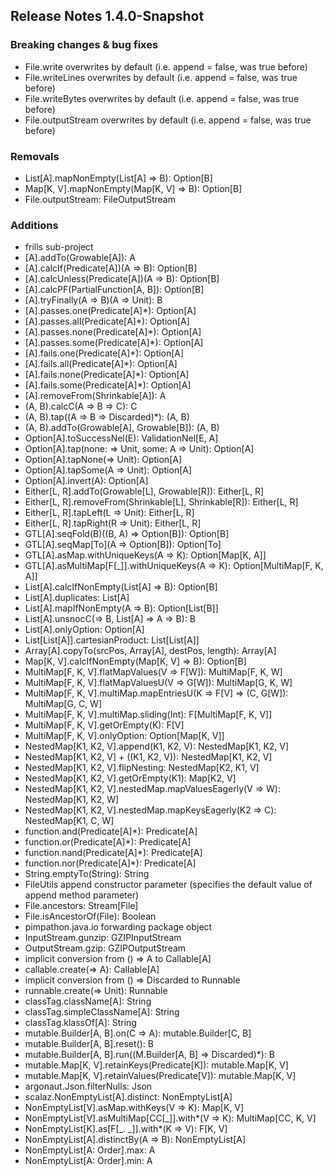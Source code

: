 ## Release Notes 1.4.0-Snapshot

### Breaking changes & bug fixes
+ File.write        overwrites by default (i.e. append = false, was true before)
+ File.writeLines   overwrites by default (i.e. append = false, was true before)
+ File.writeBytes   overwrites by default (i.e. append = false, was true before)
+ File.outputStream overwrites by default (i.e. append = false, was true before)

### Removals
+ List[A].mapNonEmpty(List[A] => B): Option[B]
+ Map[K, V].mapNonEmpty(Map[K, V] => B): Option[B]
+ File.outputStream: FileOutputStream

### Additions
+ frills sub-project
+ [A].addTo(Growable[A]): A
+ [A].calcIf(Predicate[A])(A => B): Option[B]
+ [A].calcUnless(Predicate[A])(A => B): Option[B]
+ [A].calcPF(PartialFunction[A, B]): Option[B]
+ [A].tryFinally(A => B)(A => Unit): B
+ [A].passes.one(Predicate[A]*): Option[A]
+ [A].passes.all(Predicate[A]*): Option[A]
+ [A].passes.none(Predicate[A]*): Option[A]
+ [A].passes.some(Predicate[A]*): Option[A]
+ [A].fails.one(Predicate[A]*): Option[A]
+ [A].fails.all(Predicate[A]*): Option[A]
+ [A].fails.none(Predicate[A]*): Option[A]
+ [A].fails.some(Predicate[A]*): Option[A]
+ [A].removeFrom(Shrinkable[A]): A
+ (A, B).calcC(A => B => C): C
+ (A, B).tap((A => B => Discarded)*): (A, B)
+ (A, B).addTo(Growable[A], Growable[B]): (A, B)
+ Option[A].toSuccessNel(E): ValidationNel[E, A]
+ Option[A].tap(none: => Unit, some: A => Unit): Option[A]
+ Option[A].tapNone(=> Unit): Option[A]
+ Option[A].tapSome(A => Unit): Option[A]
+ Option[A].invert(A): Option[A]
+ Either[L, R].addTo(Growable[L], Growable[R]): Either[L, R]
+ Either[L, R].removeFrom(Shrinkable[L], Shrinkable[R]): Either[L, R]
+ Either[L, R].tapLeft(L => Unit): Either[L, R]
+ Either[L, R].tapRight(R => Unit): Either[L, R]
+ GTL[A].seqFold(B)((B, A) => Option[B]): Option[B]
+ GTL[A].seqMap[To](A => Option[B]): Option[To]
+ GTL[A].asMap.withUniqueKeys(A => K): Option[Map[K, A]]
+ GTL[A].asMultiMap[F[_]].withUniqueKeys(A => K): Option[MultiMap[F, K, A]]
+ List[A].calcIfNonEmpty(List[A] => B): Option[B]
+ List[A].duplicates: List[A]
+ List[A].mapIfNonEmpty(A => B): Option[List[B]]
+ List[A].unsnocC(=> B, List[A] => A => B): B
+ List[A].onlyOption: Option[A]
+ List[List[A]].cartesianProduct: List[List[A]]
+ Array[A].copyTo(srcPos, Array[A], destPos, length): Array[A]
+ Map[K, V].calcIfNonEmpty(Map[K, V] => B): Option[B]
+ MultiMap[F, K, V].flatMapValues(V => F[W]): MultiMap[F, K, W]
+ MultiMap[F, K, V].flatMapValuesU(V => G[W]): MultiMap[G, K, W]
+ MultiMap[F, K, V].multiMap.mapEntriesU(K => F[V] => (C, G[W]): MultiMap[G, C, W]
+ MultiMap[F, K, V].multiMap.sliding(Int): F[MultiMap[F, K, V]]
+ MultiMap[F, K, V].getOrEmpty(K): F[V]
+ MultiMap[F, K, V].onlyOption: Option[Map[K, V]]
+ NestedMap[K1, K2, V].append(K1, K2, V): NestedMap[K1, K2, V]
+ NestedMap[K1, K2, V] + ((K1, K2, V)): NestedMap[K1, K2, V]
+ NestedMap[K1, K2, V].flipNesting: NestedMap[K2, K1, V]
+ NestedMap[K1, K2, V].getOrEmpty(K1): Map[K2, V]
+ NestedMap[K1, K2, V].nestedMap.mapValuesEagerly(V => W): NestedMap[K1, K2, W]
+ NestedMap[K1, K2, V].nestedMap.mapKeysEagerly(K2 => C): NestedMap[K1, C, W]
+ function.and(Predicate[A]*): Predicate[A]
+ function.or(Predicate[A]*): Predicate[A]
+ function.nand(Predicate[A]*): Predicate[A]
+ function.nor(Predicate[A]*): Predicate[A]
+ String.emptyTo(String): String
+ FileUtils append constructor parameter (specifies the default value of append method parameter)
+ File.ancestors: Stream[File]
+ File.isAncestorOf(File): Boolean
+ pimpathon.java.io forwarding package object
+ InputStream.gunzip: GZIPInputStream
+ OutputStream.gzip: GZIPOutputStream
+ implicit conversion from () => A to Callable[A]
+ callable.create(=> A): Callable[A]
+ implicit conversion from () => Discarded to Runnable
+ runnable.create(=> Unit): Runnable
+ classTag.className[A]: String
+ classTag.simpleClassName[A]: String
+ classTag.klassOf[A]: String
+ mutable.Builder[A, B].on(C => A): mutable.Builder[C, B]
+ mutable.Builder[A, B].reset(): B
+ mutable.Builder[A, B].run((M.Builder[A, B] => Discarded)*): B
+ mutable.Map[K, V].retainKeys(Predicate[K]): mutable.Map[K, V]
+ mutable.Map[K, V].retainValues(Predicate[V]): mutable.Map[K, V]
+ argonaut.Json.filterNulls: Json
+ scalaz.NonEmptyList[A].distinct: NonEmptyList[A]
+ NonEmptyList[V].asMap.withKeys(V => K): Map[K, V]
+ NonEmptyList[V].asMultiMap[CC[_]].with*(V => K): MultiMap[CC, K, V]
+ NonEmptyList[K].as[F[_. _]].with*(K => V): F[K, V]
+ NonEmptyList[A].distinctBy(A => B): NonEmptyList[A]
+ NonEmptyList[A: Order].max: A
+ NonEmptyList[A: Order].min: A
